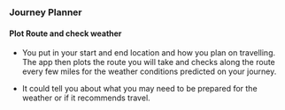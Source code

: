 ### Journey Planner

#### Plot Route and check weather

- You put in your start and end location and how you plan on travelling. The app then plots the route you will take and checks along the route every few miles for the weather conditions predicted on your journey.

- It could tell you about what you may need to be prepared for the weather or if it recommends travel.